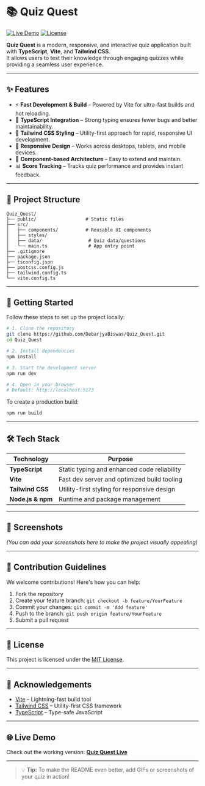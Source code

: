 # 📚 Quiz Quest

[![Live Demo](https://img.shields.io/badge/Live%20Demo-Click%20Here-brightgreen)](https://quiz-quest-livid.vercel.app/)
[![License](https://img.shields.io/badge/License-MIT-blue.svg)](LICENSE)

**Quiz Quest** is a modern, responsive, and interactive quiz application built with **TypeScript**, **Vite**, and **Tailwind CSS**.  
It allows users to test their knowledge through engaging quizzes while providing a seamless user experience.

---

## ✨ Features

- ⚡ **Fast Development & Build** – Powered by Vite for ultra-fast builds and hot reloading.
- 🎯 **TypeScript Integration** – Strong typing ensures fewer bugs and better maintainability.
- 🎨 **Tailwind CSS Styling** – Utility-first approach for rapid, responsive UI development.
- 📱 **Responsive Design** – Works across desktops, tablets, and mobile devices.
- 🧩 **Component-based Architecture** – Easy to extend and maintain.
- 📊 **Score Tracking** – Tracks quiz performance and provides instant feedback.

---

## 📂 Project Structure

```
Quiz_Quest/
├── public/                  # Static files
├── src/
│   ├── components/          # Reusable UI components
│   ├── styles/              
│   ├── data/                 # Quiz data/questions
│   └── main.ts               # App entry point
├── .gitignore
├── package.json
├── tsconfig.json
├── postcss.config.js
├── tailwind.config.ts
└── vite.config.ts
```

---

## 🚀 Getting Started

Follow these steps to set up the project locally:

```bash
# 1. Clone the repository
git clone https://github.com/DebarjyaBiswas/Quiz_Quest.git
cd Quiz_Quest

# 2. Install dependencies
npm install

# 3. Start the development server
npm run dev

# 4. Open in your browser
# Default: http://localhost:5173
```

To create a production build:

```bash
npm run build
```

---

## 🛠 Tech Stack

| Technology       | Purpose                                          |
|------------------|--------------------------------------------------|
| **TypeScript**   | Static typing and enhanced code reliability      |
| **Vite**         | Fast dev server and optimized build tooling      |
| **Tailwind CSS** | Utility-first styling for responsive design      |
| **Node.js & npm**| Runtime and package management                   |

---

## 📸 Screenshots

*(You can add your screenshots here to make the project visually appealing)*

---

## 🤝 Contribution Guidelines

We welcome contributions! Here's how you can help:

1. Fork the repository  
2. Create your feature branch: `git checkout -b feature/YourFeature`  
3. Commit your changes: `git commit -m 'Add feature'`  
4. Push to the branch: `git push origin feature/YourFeature`  
5. Submit a pull request  

---

## 📜 License

This project is licensed under the [MIT License](LICENSE).

---

## 🙏 Acknowledgements

- [Vite](https://vitejs.dev/) – Lightning-fast build tool
- [Tailwind CSS](https://tailwindcss.com/) – Utility-first CSS framework
- [TypeScript](https://www.typescriptlang.org/) – Type-safe JavaScript

---

## 🌐 Live Demo

Check out the working version: **[Quiz Quest Live](https://quiz-quest-livid.vercel.app/)**

---

> 💡 **Tip:** To make the README even better, add GIFs or screenshots of your quiz in action!
